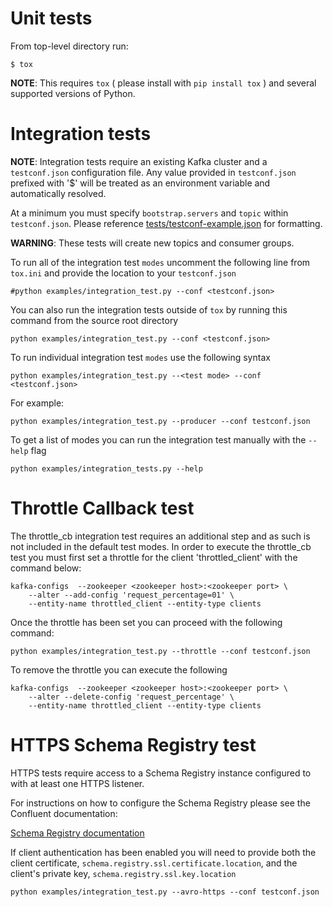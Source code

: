 Unit tests
==========

From top-level directory run:

    $ tox

**NOTE**: This requires `tox` ( please install with `pip install tox` ) and several supported versions of Python.

Integration tests
=================

**NOTE**: Integration tests require an existing Kafka cluster and a `testconf.json` configuration file. Any value provided
in `testconf.json` prefixed with '$' will be treated as an environment variable and automatically resolved.

At a minimum you must specify `bootstrap.servers` and `topic` within `testconf.json`. Please reference [tests/testconf-example.json](tests/testconf-example.json) for formatting.

**WARNING**: These tests will create new topics and consumer groups.

To run all of the integration test `modes` uncomment the following line from `tox.ini` and provide the location to your `testconf.json`

    #python examples/integration_test.py --conf <testconf.json>

You can also run the integration tests outside of `tox` by running this command from the source root directory

    python examples/integration_test.py --conf <testconf.json>

To run individual integration test `modes` use the following syntax

    python examples/integration_test.py --<test mode> --conf <testconf.json>

For example:

    python examples/integration_test.py --producer --conf testconf.json

To get a list of modes you can run the integration test manually with the `--help` flag

    python examples/integration_tests.py --help


Throttle Callback test
======================
The throttle_cb integration test requires an additional step and as such is not included in the default test modes.
In order to execute the throttle_cb test you must first set a throttle for the client 'throttled_client' with the command below:

    kafka-configs  --zookeeper <zookeeper host>:<zookeeper port> \
        --alter --add-config 'request_percentage=01' \
        --entity-name throttled_client --entity-type clients

Once the throttle has been set you can proceed with the following command:

    python examples/integration_test.py --throttle --conf testconf.json


To remove the throttle you can execute the following

    kafka-configs  --zookeeper <zookeeper host>:<zookeeper port> \
        --alter --delete-config 'request_percentage' \
        --entity-name throttled_client --entity-type clients


HTTPS Schema Registry test
==========================

HTTPS tests require access to a Schema Registry instance configured to with at least one HTTPS listener.

For instructions on how to configure the Schema Registry please see the Confluent documentation:

[Schema Registry documentation](https://docs.confluent.io/current/schema-registry/docs/security.html#configuring-the-rest-api-for-http-or-https)

If client authentication has been enabled you will need to provide both the client certificate, `schema.registry.ssl.certificate.location`,
and the client's private key, `schema.registry.ssl.key.location`

    python examples/integration_test.py --avro-https --conf testconf.json